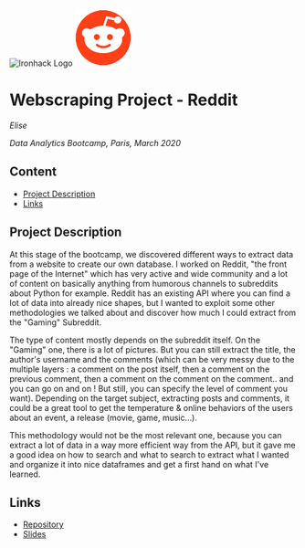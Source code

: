 <img src="https://bit.ly/2VnXWr2" alt="Ironhack Logo" width="100"/>  <img src="https://github.com/esilesvn/Webscraping_Reddit/blob/master/images/reddit_logo.png" alt="Reddit Logo" width="100"/>

# Webscraping Project - Reddit
*Elise*

*Data Analytics Bootcamp, Paris, March 2020*

## Content
- [Project Description](#project-description)
- [Links](#links)

## Project Description

At this stage of the bootcamp, we discovered different ways to extract data from a website to create our own database. I worked on Reddit, "the front page of the Internet" which has very active and wide community and a lot of content on basically anything from humorous channels to subreddits about Python for example. Reddit has an existing API where you can find a lot of data into already nice shapes, but I wanted to exploit some other methodologies we talked about and discover how much I could extract from the "Gaming" Subreddit. 

The type of content mostly depends on the subreddit itself. On the "Gaming" one, there is a lot of pictures. But you can still extract the title, the author's username and the comments (which can be very messy due to the multiple layers : a comment on the post itself, then a comment on the previous comment, then a comment on the comment on the comment.. and you can go on and on ! But still, you can specify the level of comment you want). Depending on the target subject, extracting posts and comments, it could be a great tool to get the temperature & online behaviors of the users about an event, a release (movie, game, music...).

This methodology would not be the most relevant one, because you can extract a lot of data in a way more efficient way from the API, but it gave me a good idea on how to search and what to search to extract what I wanted and organize it into nice dataframes and get a first hand on what I've learned. 

## Links

- [Repository](https://github.com/esilesvn/Webscraping_Reddit)
- [Slides](https://docs.google.com/presentation/d/1apVNEpLsHyzW-C7qmawJ1MjMCgEFKdZYFH_kTccnwDk/edit?usp=sharing)
